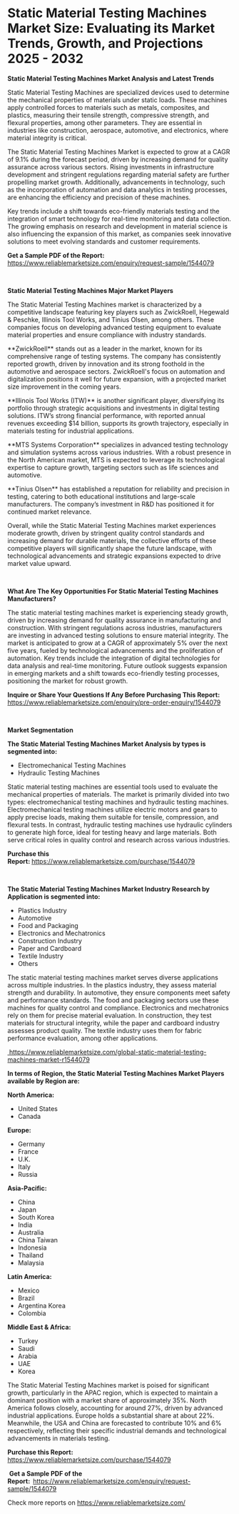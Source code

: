 <p><h1>Static Material Testing Machines Market Size: Evaluating its Market Trends, Growth, and Projections 2025 - 2032</h1></p><p><strong>Static Material Testing Machines Market Analysis and Latest Trends</strong></p>
<p><p>Static Material Testing Machines are specialized devices used to determine the mechanical properties of materials under static loads. These machines apply controlled forces to materials such as metals, composites, and plastics, measuring their tensile strength, compressive strength, and flexural properties, among other parameters. They are essential in industries like construction, aerospace, automotive, and electronics, where material integrity is critical.</p><p>The Static Material Testing Machines Market is expected to grow at a CAGR of 9.1% during the forecast period, driven by increasing demand for quality assurance across various sectors. Rising investments in infrastructure development and stringent regulations regarding material safety are further propelling market growth. Additionally, advancements in technology, such as the incorporation of automation and data analytics in testing processes, are enhancing the efficiency and precision of these machines.</p><p>Key trends include a shift towards eco-friendly materials testing and the integration of smart technology for real-time monitoring and data collection. The growing emphasis on research and development in material science is also influencing the expansion of this market, as companies seek innovative solutions to meet evolving standards and customer requirements.</p></p>
<p><strong>Get a Sample PDF of the Report:&nbsp;</strong> <a href="https://www.reliablemarketsize.com/enquiry/request-sample/1544079?utm_campaign=3075&utm_medium=2&utm_source=Github&utm_content=ia&utm_term=11042025&utm_id=static-material-testing-machines">https://www.reliablemarketsize.com/enquiry/request-sample/1544079</a></p>
<p>&nbsp;</p>
<p><strong>Static Material Testing Machines Major Market Players</strong></p>
<p><p>The Static Material Testing Machines market is characterized by a competitive landscape featuring key players such as ZwickRoell, Hegewald & Peschke, Illinois Tool Works, and Tinius Olsen, among others. These companies focus on developing advanced testing equipment to evaluate material properties and ensure compliance with industry standards.</p><p>**ZwickRoell** stands out as a leader in the market, known for its comprehensive range of testing systems. The company has consistently reported growth, driven by innovation and its strong foothold in the automotive and aerospace sectors. ZwickRoell's focus on automation and digitalization positions it well for future expansion, with a projected market size improvement in the coming years.</p><p>**Illinois Tool Works (ITW)** is another significant player, diversifying its portfolio through strategic acquisitions and investments in digital testing solutions. ITW’s strong financial performance, with reported annual revenues exceeding $14 billion, supports its growth trajectory, especially in materials testing for industrial applications. </p><p>**MTS Systems Corporation** specializes in advanced testing technology and simulation systems across various industries. With a robust presence in the North American market, MTS is expected to leverage its technological expertise to capture growth, targeting sectors such as life sciences and automotive.</p><p>**Tinius Olsen** has established a reputation for reliability and precision in testing, catering to both educational institutions and large-scale manufacturers. The company’s investment in R&D has positioned it for continued market relevance.</p><p>Overall, while the Static Material Testing Machines market experiences moderate growth, driven by stringent quality control standards and increasing demand for durable materials, the collective efforts of these competitive players will significantly shape the future landscape, with technological advancements and strategic expansions expected to drive market value upward.</p></p>
<p>&nbsp;</p>
<p><strong>What Are The Key Opportunities For Static Material Testing Machines Manufacturers?</strong></p>
<p><p>The static material testing machines market is experiencing steady growth, driven by increasing demand for quality assurance in manufacturing and construction. With stringent regulations across industries, manufacturers are investing in advanced testing solutions to ensure material integrity. The market is anticipated to grow at a CAGR of approximately 5% over the next five years, fueled by technological advancements and the proliferation of automation. Key trends include the integration of digital technologies for data analysis and real-time monitoring. Future outlook suggests expansion in emerging markets and a shift towards eco-friendly testing processes, positioning the market for robust growth.</p></p>
<p><strong>Inquire or Share Your Questions If Any Before Purchasing This Report:</strong> <a href="https://www.reliablemarketsize.com/enquiry/pre-order-enquiry/1544079?utm_campaign=3075&utm_medium=2&utm_source=Github&utm_content=ia&utm_term=11042025&utm_id=static-material-testing-machines">https://www.reliablemarketsize.com/enquiry/pre-order-enquiry/1544079</a></p>
<p>&nbsp;</p>
<p><strong>Market Segmentation</strong></p>
<p><strong>The Static Material Testing Machines Market Analysis by types is segmented into:</strong></p>
<p><ul><li>Electromechanical Testing Machines</li><li>Hydraulic Testing Machines</li></ul></p>
<p><p>Static material testing machines are essential tools used to evaluate the mechanical properties of materials. The market is primarily divided into two types: electromechanical testing machines and hydraulic testing machines. Electromechanical testing machines utilize electric motors and gears to apply precise loads, making them suitable for tensile, compression, and flexural tests. In contrast, hydraulic testing machines use hydraulic cylinders to generate high force, ideal for testing heavy and large materials. Both serve critical roles in quality control and research across various industries.</p></p>
<p><strong>Purchase this Report:&nbsp;</strong><a href="https://www.reliablemarketsize.com/purchase/1544079?utm_campaign=3075&utm_medium=2&utm_source=Github&utm_content=ia&utm_term=11042025&utm_id=static-material-testing-machines">https://www.reliablemarketsize.com/purchase/1544079</a></p>
<p>&nbsp;</p>
<p><strong>The Static Material Testing Machines Market Industry Research by Application is segmented into:</strong></p>
<p><ul><li>Plastics Industry</li><li>Automotive</li><li>Food and Packaging</li><li>Electronics and Mechatronics</li><li>Construction Industry</li><li>Paper and Cardboard</li><li>Textile Industry</li><li>Others</li></ul></p>
<p><p>The static material testing machines market serves diverse applications across multiple industries. In the plastics industry, they assess material strength and durability. In automotive, they ensure components meet safety and performance standards. The food and packaging sectors use these machines for quality control and compliance. Electronics and mechatronics rely on them for precise material evaluation. In construction, they test materials for structural integrity, while the paper and cardboard industry assesses product quality. The textile industry uses them for fabric performance evaluation, among other applications.</p></p>
<p><a href="https://www.reliablemarketsize.com/global-static-material-testing-machines-market-r1544079?utm_campaign=3075&utm_medium=2&utm_source=Github&utm_content=ia&utm_term=11042025&utm_id=static-material-testing-machines">&nbsp;https://www.reliablemarketsize.com/global-static-material-testing-machines-market-r1544079</a></p>
<p><strong>In terms of Region, the Static Material Testing Machines Market Players available by Region are:</strong></p>
<p>
    <p> <strong> North America: </strong>
        <ul>
            <li>United States</li>
            <li>Canada</li>
        </ul>
        </p> 
    <p> <strong> Europe: </strong>
        <ul>
            <li>Germany</li>
            <li>France</li>
            <li>U.K.</li>
            <li>Italy</li>
            <li>Russia</li>
        </ul>
        </p> 
    <p> <strong> Asia-Pacific: </strong>
        <ul>
            <li>China</li>
            <li>Japan</li>
            <li>South Korea</li>
            <li>India</li>
            <li>Australia</li>
            <li>China Taiwan</li>
            <li>Indonesia</li>
            <li>Thailand</li>
            <li>Malaysia</li>
        </ul>
        </p> 
    <p> <strong> Latin America: </strong>
        <ul>
            <li>Mexico</li>
            <li>Brazil</li>
            <li>Argentina Korea</li>
            <li>Colombia</li>
        </ul>
        </p> 
    <p> <strong> Middle East & Africa: </strong>
        <ul>
            <li>Turkey</li>
            <li>Saudi</li>
            <li>Arabia</li>
            <li>UAE</li>
            <li>Korea</li>
        </ul>
    </p>
    </p>
<p><p>The Static Material Testing Machines market is poised for significant growth, particularly in the APAC region, which is expected to maintain a dominant position with a market share of approximately 35%. North America follows closely, accounting for around 27%, driven by advanced industrial applications. Europe holds a substantial share at about 22%. Meanwhile, the USA and China are forecasted to contribute 10% and 6% respectively, reflecting their specific industrial demands and technological advancements in materials testing.</p></p>
<p><strong>Purchase this Report: </strong><a href="https://www.reliablemarketsize.com/purchase/1544079?utm_campaign=3075&utm_medium=2&utm_source=Github&utm_content=ia&utm_term=11042025&utm_id=static-material-testing-machines">https://www.reliablemarketsize.com/purchase/1544079</a></p>
<p>&nbsp;<strong>Get a Sample PDF of the Report:&nbsp;&nbsp;</strong><a href="https://www.reliablemarketsize.com/enquiry/request-sample/1544079?utm_campaign=3075&utm_medium=2&utm_source=Github&utm_content=ia&utm_term=11042025&utm_id=static-material-testing-machines">https://www.reliablemarketsize.com/enquiry/request-sample/1544079</a></p>
<p><strong></strong></p>
<p>Check more reports on <a href="https://www.reliablemarketsize.com/?utm_campaign=3075&utm_medium=2&utm_source=Github&utm_content=ia&utm_term=11042025&utm_id=static-material-testing-machines">https://www.reliablemarketsize.com/</a></p>